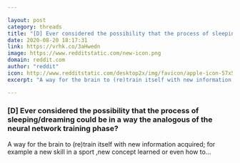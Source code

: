 ```yaml
---

layout: post
category: threads
title: "[D] Ever considered the possibility that the process of sleeping/dreaming could be in a way the analogous of the neural network training phase?"
date: 2020-08-20 18:17:31
link: https://vrhk.co/3aHwedn
image: https://www.redditstatic.com/new-icon.png
domain: reddit.com
author: "reddit"
icon: http://www.redditstatic.com/desktop2x/img/favicon/apple-icon-57x57.png
excerpt: "A way for the brain to (re)train itself with new information acquired; for example a new skill in a sport ,new concept learned or even how to..."

---
```


### [D] Ever considered the possibility that the process of sleeping/dreaming could be in a way the analogous of the neural network training phase?

A way for the brain to (re)train itself with new information acquired; for example a new skill in a sport ,new concept learned or even how to...
